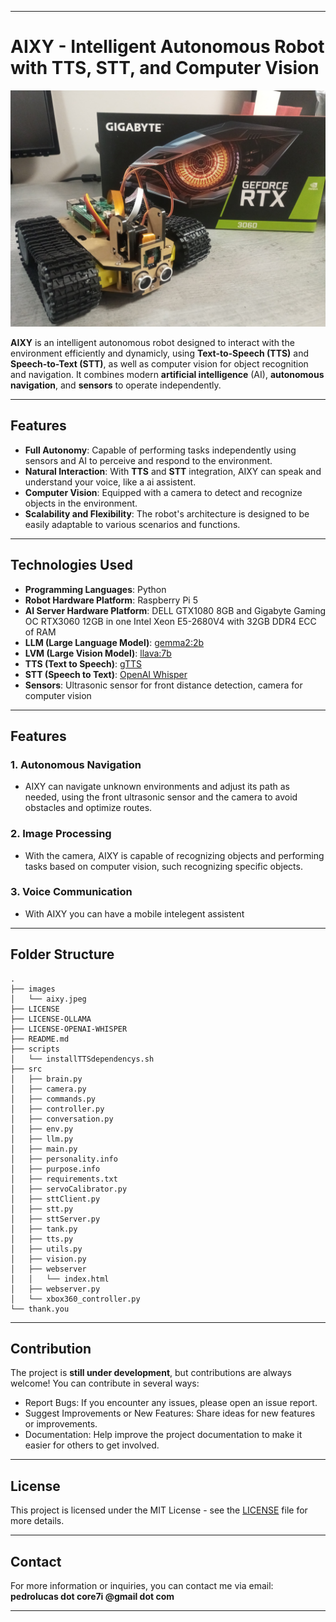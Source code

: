 
---

# **AIXY - Intelligent Autonomous Robot with TTS, STT, and Computer Vision**

![AIXY](images/aixy.jpeg)

**AIXY** is an intelligent autonomous robot designed to interact with the environment efficiently and dynamicly, using **Text-to-Speech (TTS)** and **Speech-to-Text (STT)**, as well as computer vision for object recognition and navigation. It combines modern **artificial intelligence** (AI), **autonomous navigation**, and **sensors** to operate independently.

---

## **Features**

- **Full Autonomy**: Capable of performing tasks independently using sensors and AI to perceive and respond to the environment.
- **Natural Interaction**: With **TTS** and **STT** integration, AIXY can speak and understand your voice, like a ai assistent.
- **Computer Vision**: Equipped with a camera to detect and recognize objects in the environment.
- **Scalability and Flexibility**: The robot's architecture is designed to be easily adaptable to various scenarios and functions.

---

## **Technologies Used**

- **Programming Languages**: Python
- **Robot Hardware Platform**: Raspberry Pi 5
- **AI Server Hardware Platform**: DELL GTX1080 8GB and Gigabyte Gaming OC RTX3060 12GB in one Intel Xeon E5-2680V4 with 32GB DDR4 ECC of RAM
- **LLM (Large Language Model)**: [gemma2:2b](https://ollama.com/library/gemma2:2b)
- **LVM (Large Vision Model)**: [llava:7b](https://ollama.com/library/llava:7b)
- **TTS (Text to Speech)**: [gTTS](https://pypi.org/project/gTTS/)
- **STT (Speech to Text)**: [OpenAI Whisper](https://github.com/openai/whisper)
- **Sensors**: Ultrasonic sensor for front distance detection, camera for computer vision

---

## **Features**

### **1. Autonomous Navigation**
- AIXY can navigate unknown environments and adjust its path as needed, using the front ultrasonic sensor and the camera to avoid obstacles and optimize routes.

### **2. Image Processing**
- With the camera, AIXY is capable of recognizing objects and performing tasks based on computer vision, such recognizing specific objects.

### **3. Voice Communication**
- With AIXY you can have a mobile intelegent assistent

---

## **Folder Structure**

```
.
├── images
│   └── aixy.jpeg
├── LICENSE
├── LICENSE-OLLAMA
├── LICENSE-OPENAI-WHISPER
├── README.md
├── scripts
│   └── installTTSdependencys.sh
├── src
│   ├── brain.py
│   ├── camera.py
│   ├── commands.py
│   ├── controller.py
│   ├── conversation.py
│   ├── env.py
│   ├── llm.py
│   ├── main.py
│   ├── personality.info
│   ├── purpose.info
│   ├── requirements.txt
│   ├── servoCalibrator.py
│   ├── sttClient.py
│   ├── stt.py
│   ├── sttServer.py
│   ├── tank.py
│   ├── tts.py
│   ├── utils.py
│   ├── vision.py
│   ├── webserver
│   │   └── index.html
│   ├── webserver.py
│   └── xbox360_controller.py
└── thank.you

```

---

## **Contribution**

The project is **still under development**, but contributions are always welcome! You can contribute in several ways:

- Report Bugs: If you encounter any issues, please open an issue report.
- Suggest Improvements or New Features: Share ideas for new features or improvements.
- Documentation: Help improve the project documentation to make it easier for others to get involved.

---

## **License**

This project is licensed under the MIT License - see the [LICENSE](./LICENSE) file for more details.

---

## **Contact**

For more information or inquiries, you can contact me via email:  
**pedrolucas dot core7i @gmail dot com**

---